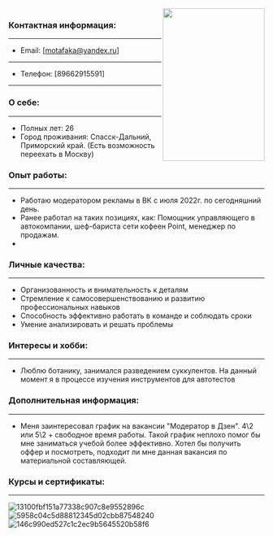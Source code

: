 <img align="right" width="200" height="300" src="https://github.com/KIP1K/RESUME/assets/141117821/d8dd4e08-6459-41ef-80f2-efa31b2f803f">

### Контактная информация: 
-------
- Email: [motafaka@yandex.ru]
-------
- Телефон: [89662915591]
-------

### О себе:
-------
- Полных лет: 26
- Город проживания: Спасск-Дальний, Приморский край.
 (Есть возможность переехать в Москву)

### Опыт работы:
-------
- Работаю модератором рекламы в ВК с июля 2022г. по сегодняшний день.
- Ранее работал на таких позициях, как: Помощник управляющего в автокомпании, шеф-бариста сети кофеен Point, менеджер по продажам.
- 
### Личные качества:
-------
- Организованность и внимательность к деталям
- Стремление к самосовершенствованию и развитию профессиональных навыков
- Способность эффективно работать в команде и соблюдать сроки
- Умение анализировать и решать проблемы

### Интересы и хобби:
-------
- Люблю ботанику, занимался разведением суккулентов. На данный момент я в процессе изучения инструментов для автотестов

### Дополнительная информация: 
-------
- Меня заинтересовал график на вакансии "Модератор в Дзен". 4\2 или 5\2 + свободное время работы. Такой график неплохо помог бы мне заниматься учебой более эффективно.
  Хотел бы получить оффер и посмотреть, подходит ли мне данная вакансия по материальной составляющей.

### Курсы и сертификаты:
-------

![13100fbf151a77338c907c8e9552896c](https://github.com/KIP1K/RESUME/assets/141117821/6155d2df-46d9-4a4b-bdeb-8d310f427872)
![5958c04c5d88812345d02cbb87548240](https://github.com/KIP1K/RESUME/assets/141117821/c8960af6-c433-4408-bbfe-beaa796dbe0f)
![146c990ed527c1c2ec9b5645520b58f6](https://github.com/KIP1K/RESUME/assets/141117821/600e1c9e-1670-4546-acac-9ae8a14d0391)



